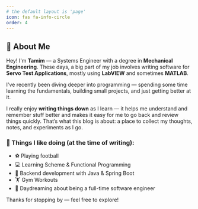 ```yaml
---
# the default layout is 'page'
icon: fas fa-info-circle
order: 4
---
```


## 👋 About Me

Hey! I'm **Tamim** — a Systems Engineer with a degree in **Mechanical Engineering**. These days, a big part of my job involves writing software for **Servo Test Applications**, mostly using **LabVIEW** and sometimes **MATLAB**.

I've recently been diving deeper into programming — spending some time learning the fundamentals, building small projects, and just getting better at it.

I really enjoy **writing things down** as I learn — it helps me understand and remember stuff better and makes it easy for me to go back and review things quickly. That’s what this blog is about: a place to collect my thoughts, notes, and experiments as I go.

### 🧠 Things I like doing (at the time of writing):
- ⚽ Playing football  
- 💻 Learning Scheme & Functional Programming  
- 🧱 Backend development with Java & Spring Boot  
- 🏋️ Gym Workouts  
- 🌱 Daydreaming about being a full-time software engineer  

Thanks for stopping by — feel free to explore!
